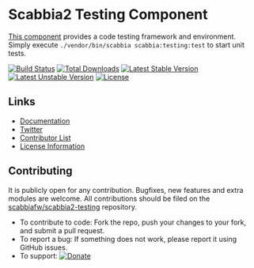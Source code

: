 # Scabbia2 Testing Component

[This component](https://github.com/scabbiafw/scabbia2-testing/) provides a code testing framework and environment. Simply execute `./vendor/bin/scabbia scabbia:testing:test` to start unit tests.

[![Build Status](https://travis-ci.org/scabbiafw/scabbia2-testing.png?branch=master)](https://travis-ci.org/scabbiafw/scabbia2-testing)
[![Total Downloads](https://poser.pugx.org/scabbiafw/scabbia2-testing/downloads.png)](https://packagist.org/packages/scabbiafw/scabbia2-testing)
[![Latest Stable Version](https://poser.pugx.org/scabbiafw/scabbia2-testing/v/stable)](https://packagist.org/packages/scabbiafw/scabbia2-testing)
[![Latest Unstable Version](https://poser.pugx.org/scabbiafw/scabbia2-testing/v/unstable)](https://packagist.org/packages/scabbiafw/scabbia2-testing)
[![License](https://poser.pugx.org/scabbiafw/scabbia2-testing/license.png)](https://packagist.org/packages/scabbiafw/scabbia2-testing)

## Links
- [Documentation](http://scabbiafw.com/docs/)
- [Twitter](https://twitter.com/scabbiafw)
- [Contributor List](contributors.md)
- [License Information](LICENSE)


## Contributing
It is publicly open for any contribution. Bugfixes, new features and extra modules are welcome. All contributions should be filed on the [scabbiafw/scabbia2-testing](https://github.com/scabbiafw/scabbia2-testing) repository.

* To contribute to code: Fork the repo, push your changes to your fork, and submit a pull request.
* To report a bug: If something does not work, please report it using GitHub issues.
* To support: [![Donate](https://www.paypalobjects.com/en_US/i/btn/btn_donate_LG.gif)](https://www.paypal.com/cgi-bin/webscr?cmd=_s-xclick&hosted_button_id=BXNMWG56V6LYS)
